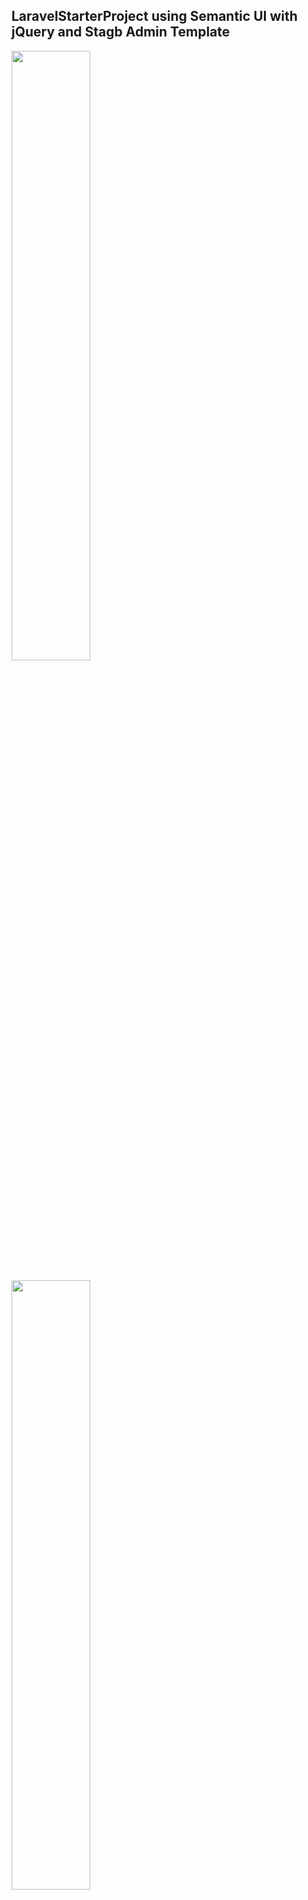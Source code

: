 ## LaravelStarterProject using Semantic UI with jQuery and Stagb Admin Template

<img src="https://github.com/OpenThinkLabs/LaravelStarterApplication/blob/master/public/img/screenshot/login.png" style="width:50%"/>
<br/><br/>
<img src="https://github.com/OpenThinkLabs/LaravelStarterApplication/blob/master/public/img/screenshot/dashboard.png" style="width:50%"/>

